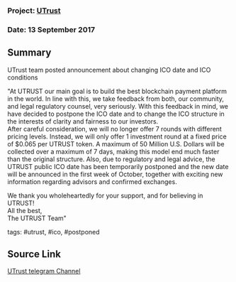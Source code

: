 ### Project: [UTrust](../projects/utrust.md)
### Date: 13 September 2017
## Summary
  
UTrust team posted announcement about changing ICO date and ICO conditions  
  
"At UTRUST our main goal is to build the best blockchain payment platform in the world. In line with this, we take feedback from both, our community, and legal regulatory counsel, very seriously.
With this feedback in mind, we have decided to postpone the ICO date and to change the ICO structure in the interests of clarity and fairness to our investors.  
After careful consideration, we will no longer offer 7 rounds with different pricing levels. Instead, we will only offer 1 investment round at a fixed price of $0.065 per UTRUST token. A maximum of 50 Million U.S. Dollars will be collected over a maximum of 7 days, making this model end much faster than the original structure.
Also, due to regulatory and legal advice, the UTRUST public ICO date has been temporarily postponed and the new date will be announced in the first week of October, together with exciting new information regarding advisors and confirmed exchanges.
  
We thank you wholeheartedly for your support, and for believing in UTRUST!  
All the best,  
The UTRUST Team"  
  
tags: #utrust, #ico, #postponed
## Source Link
[UTrust telegram Channel](https://t.me/utrustofficial)
